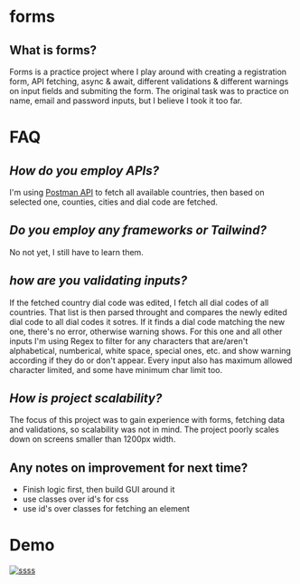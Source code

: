 # forms

## What is forms?
Forms is a practice project where I play around with creating a registration form, API fetching, async & await, different validations & different warnings on input fields and submiting the form. The original task was to practice on name, email and password inputs, but I believe I took it too far.

# FAQ
## ***How do you employ APIs?***
I'm using [Postman API](https://documenter.getpostman.com/view/1134062/T1LJjU52) to fetch all available countries, then based on selected one, counties, cities and dial code are fetched. 
## ***Do you employ any frameworks or Tailwind?***
No not yet, I still have to learn them.

## ***how are you validating inputs?***
If the fetched country dial code was edited, I fetch all dial codes of all countries. That list is then parsed throught and compares the newly edited dial code to all dial codes it sotres. If it finds a dial code matching the new one, there's no error, otherwise warning shows.
For this one and all other inputs I'm using Regex to filter for any characters that are/aren't alphabetical, numberical, white space, special ones, etc. and show warning according if they do or don't appear.
Every input also has maximum allowed character limited, and some have minimum char limit too.

## ***How is project scalability?***
The focus of this project was to gain experience with forms, fetching data and validations, so scalability was not in mind. The project poorly scales down on screens smaller than 1200px width.

## Any notes on improvement for next time?
+ Finish logic first, then build GUI around it
+ use classes over id's for css
+ use id's over classes for fetching an element

# Demo
[![ssss](https://github.com/user-attachments/assets/95d3d5a0-5e72-4362-bf7b-e5c1fbc81ba2)](https://youtu.be/pg-GD2zO77I)
